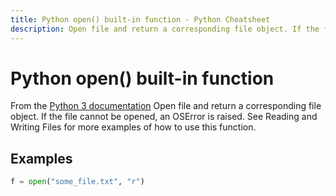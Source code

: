 ```yaml
---
title: Python open() built-in function - Python Cheatsheet
description: Open file and return a corresponding file object. If the file cannot be opened, an OSError is raised. See Reading and Writing Files for more examples of how to use this function.
---
```


# Python open() built-in function

<base-disclaimer>
  <base-disclaimer-title>
    From the <a target="_blank" href="https://docs.python.org/3/library/functions.html#open">Python 3 documentation</a>
  </base-disclaimer-title>
  <base-disclaimer-content>
   Open file and return a corresponding file object. If the file cannot be opened, an OSError is raised. See Reading and Writing Files for more examples of how to use this function.
  </base-disclaimer-content>
</base-disclaimer>

## Examples

```python
f = open("some_file.txt", "r")
```

<!-- remove this tag to start editing this page -->
<empty-section />
<!-- remove this tag to start editing this page -->

